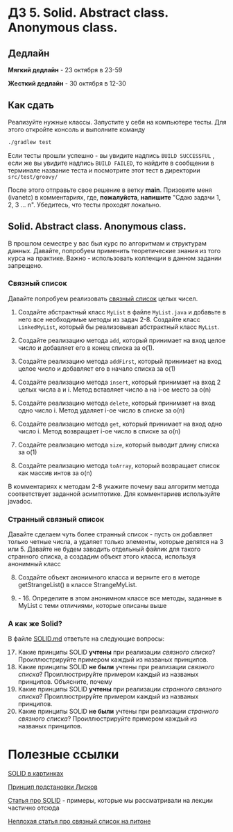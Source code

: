# ДЗ 5. Solid. Abstract class. Anonymous class.

## Дедлайн
**Мягкий дедлайн** - 23 октября в 23-59

**Жесткий дедлайн** - 30 октября в 12-30

## Как сдать
Реализуйте нужные классы. Запустите у себя на компьютере тесты. Для этого откройте консоль и выполните команду
```bash
./gradlew test
```

Если тесты прошли успешно - вы увидите надпись `BUILD SUCCESSFUL` , если же вы увидите надпись `BUILD FAILED`, то найдите в сообщении в терминале название теста и посмотрите этот тест в директории `src/test/groovy/`

После этого отправьте свое решение в ветку **main**. Призовите меня (ivanetc) в комментариях, где, **пожалуйста**, **напишите** "Cдаю задачи 1, 2, 3 ... n".
Убедитесь, что тесты проходят локально.

## Solid. Abstract class. Anonymous class.

В прошлом семестре у вас был курс по алгоритмам и структурам данных. Давайте, попробуем применить теоретические знания 
из того курса на практике. Важно - использовать коллекции в данном задании запрещено.

### Связный список
Давайте попробуем реализовать [связный список](https://ru.wikipedia.org/wiki/Связный_список) целых чисел. 

1. Создайте абстрактный класс `MyList` в файле `MyList.java` и добавьте в него все необходимые методы из задач 2-8. 
Создайте класс `LinkedMyList`, который бы реализовывал абстрактный класс `MyList`.

2. Создайте реализацию метода `add`, который принимает на вход целое число и добавляет его в конец списка за o(1).

3. Создайте реализацию метода `addFirst`, который принимает на вход целое число и добавляет его в начало списка за o(1)

4. Создайте реализацию метода `insert`, который принимает на вход 2 целых числа a и i. Метод вставляет число a на i-ое 
место за o(n)

5. Создайте реализацию метода `delete`, который принимает на вход одно число i. Метод удаляет i-ое число в списке за о(n)

6. Создайте реализацию метода `get`, который принимает на вход одно число i. Метод возвращает i-ое число в списке за о(n)

7. Создайте реализацию метода `size`, который выводит длину списка за o(1)

8. Создайте реализацию метода `toArray`, который возвращает список как массив интов за o(n)

В комментариях к методам 2-8 укажите почему ваш алгоритм метода соответствует заданной асимптотике. Для комментариев
используйте javadoc.

### Странный связный список
Давайте сделаем чуть более странный список - пусть он добавляет только четные числа, а удаляет 
только элементы, которые делятся на 3 или 5. Давайте не будем заводить отдельный файлик для такого странного
списка, а создадим объект этого класса, используя анонимный класс

8. Создайте объект анонимного класса и верните его в методе getStrangeList() в классе StrangeMyList. 

9. \- 16. Определите в этом анонимном классе все методы, заданные в MyList с теми отличиями, которые описаны выше


### А как же Solid?
В файле [SOLID.md](SOLID.md) ответьте на следующие вопросы:

17. Какие принципы SOLID **учтены** при реализации _связного списка_? Проиллюстрируйте примером каждый из названых принципов.
18. Какие принципы SOLID **не были** учтены при реализации _связного списка_? Проиллюстрируйте примером каждый из названых принципов. Объясните, почему
19. Какие принципы SOLID **учтены** при реализации _странного связного списка_? Проиллюстрируйте примером каждый из названых принципов.
20. Какие принципы SOLID **не были** учтены при реализации _странного связного списка_? Проиллюстрируйте примером каждый из названых принципов.

# Полезные ссылки

[SOLID в картинках](https://habr.com/ru/company/productivity_inside/blog/505430/)

[Принцип подстановки Лисков](https://habr.com/ru/company/tinkoff/blog/490738/)

[Статья про SOLID](https://habr.com/ru/company/ruvds/blog/426413/) - примеры, которые мы рассматривали на лекции 
частично отсюда

[Неплохая статья про связный список на питоне](https://habr.com/ru/company/otus/blog/470828/)


